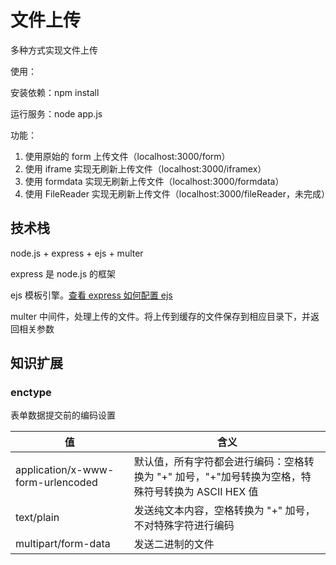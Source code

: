 # 文件上传
多种方式实现文件上传

使用：

安装依赖：npm install

运行服务：node app.js


功能：
1. 使用原始的 form 上传文件（localhost:3000/form）
2. 使用 iframe 实现无刷新上传文件（localhost:3000/iframex）
3. 使用 formdata 实现无刷新上传文件（localhost:3000/formdata）
3. 使用 FileReader 实现无刷新上传文件（localhost:3000/fileReader，未完成）

## 技术栈
node.js + express + ejs + multer

express 是 node.js 的框架

ejs 模板引擎。[查看 express 如何配置 ejs](https://github.com/meahu/demo/issues/7 "查看 express 如何配置 ejs")

multer 中间件，处理上传的文件。将上传到缓存的文件保存到相应目录下，并返回相关参数

## 知识扩展

### enctype
表单数据提交前的编码设置

| 值 | 含义 |
| -- | -- |
| application/x-www-form-urlencoded | 默认值，所有字符都会进行编码：空格转换为 "+" 加号，"+"加号转换为空格，特殊符号转换为 ASCII HEX 值 |
| text/plain | 发送纯文本内容，空格转换为 "+" 加号，不对特殊字符进行编码 |
| multipart/form-data | 发送二进制的文件 |